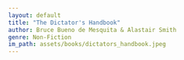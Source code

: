 ```yaml
---
layout: default
title: "The Dictator's Handbook"
author: Bruce Bueno de Mesquita & Alastair Smith
genre: Non-Fiction
im_path: assets/books/dictators_handbook.jpeg
---
```

